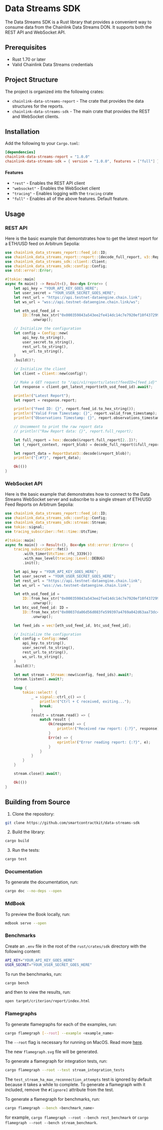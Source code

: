 # Data Streams SDK

The Data Streams SDK is a Rust library that provides a convenient way to consume data from the Chainlink Data Streams DON. It supports both the REST API and WebSocket API.

## Prerequisites

- Rust 1.70 or later
- Valid Chainlink Data Streams credentials

## Project Structure

The project is organized into the following crates:

- `chainlink-data-streams-report` - The crate that provides the data structures for the reports.
- `chainlink-data-streams-sdk` - The main crate that provides the REST and WebSocket clients.

## Installation

Add the following to your `Cargo.toml`:

```toml
[dependencies]
chainlink-data-streams-report = "1.0.0"
chainlink-data-streams-sdk = { version = "1.0.0", features = ["full"] }
```

#### Features

- `"rest"` - Enables the REST API client
- `"websocket"` - Enables the WebSocket client
- `"tracing"` - Enables logging with the `tracing` crate
- `"full"` - Enables all of the above features. Default feature.

## Usage

### REST API

Here is the basic example that demontstrates how to get the latest report for a ETH/USD feed on Arbitrum Sepolia:

```rust
use chainlink_data_streams_report::feed_id::ID;
use chainlink_data_streams_report::report::{decode_full_report, v3::ReportDataV3};
use chainlink_data_streams_sdk::client::Client;
use chainlink_data_streams_sdk::config::Config;
use std::error::Error;

#[tokio::main]
async fn main() -> Result<(), Box<dyn Error>> {
    let api_key = "YOUR_API_KEY_GOES_HERE";
    let user_secret = "YOUR_USER_SECRET_GOES_HERE";
    let rest_url = "https://api.testnet-dataengine.chain.link";
    let ws_url = "wss://api.testnet-dataengine.chain.link/ws";

    let eth_usd_feed_id =
        ID::from_hex_str("0x000359843a543ee2fe414dc14c7e7920ef10f4372990b79d6361cdc0dd1ba782")
            .unwrap();

    // Initialize the configuration
    let config = Config::new(
        api_key.to_string(),
        user_secret.to_string(),
        rest_url.to_string(),
        ws_url.to_string(),
    )
    .build()?;

    // Initialize the client
    let client = Client::new(config)?;

    // Make a GET request to "/api/v1/reports/latest?feedID={feed_id}"
    let response = client.get_latest_report(eth_usd_feed_id).await?;

    println!("Latest Report");
    let report = response.report;

    println!("Feed ID: {}", report.feed_id.to_hex_string());
    println!("Valid From Timestamp: {}", report.valid_from_timestamp);
    println!("Observations Timestamp: {}", report.observations_timestamp);

    // Uncomment to print the raw report data
    // println!("Raw Report data: {}", report.full_report);

    let full_report = hex::decode(&report.full_report[2..])?;
    let (_report_context, report_blob) = decode_full_report(&full_report)?;

    let report_data = ReportDataV3::decode(&report_blob)?;
    println!("{:#?}", report_data);

    Ok(())
}
```

### WebSocket API

Here is the basic example that demonstrates how to connect to the Data Streams WebSocket server and subscribe to a single stream of ETH/USD Feed Reports on Arbitrum Sepolia:

```rust
use chainlink_data_streams_report::feed_id::ID;
use chainlink_data_streams_sdk::config::Config;
use chainlink_data_streams_sdk::stream::Stream;
use tokio::signal;
use tracing_subscriber::fmt::time::UtcTime;

#[tokio::main]
async fn main() -> Result<(), Box<dyn std::error::Error>> {
    tracing_subscriber::fmt()
        .with_timer(UtcTime::rfc_3339())
        .with_max_level(tracing::Level::DEBUG)
        .init();

    let api_key = "YOUR_API_KEY_GOES_HERE";
    let user_secret = "YOUR_USER_SECRET_GOES_HERE";
    let rest_url = "https://api.testnet-dataengine.chain.link";
    let ws_url = "wss://ws.testnet-dataengine.chain.link";

    let eth_usd_feed_id =
        ID::from_hex_str("0x000359843a543ee2fe414dc14c7e7920ef10f4372990b79d6361cdc0dd1ba782")
            .unwrap();
    let btc_usd_feed_id: ID =
        ID::from_hex_str("0x00037da06d56d083fe599397a4769a042d63aa73dc4ef57709d31e9971a5b439")
            .unwrap();

    let feed_ids = vec![eth_usd_feed_id, btc_usd_feed_id];

    // Initialize the configuration
    let config = Config::new(
        api_key.to_string(),
        user_secret.to_string(),
        rest_url.to_string(),
        ws_url.to_string(),
    )
    .build()?;

    let mut stream = Stream::new(&config, feed_ids).await?;
    stream.listen().await?;

    loop {
        tokio::select! {
            _ = signal::ctrl_c() => {
                println!("Ctrl + C received, exiting...");
                break;
            }
            result = stream.read() => {
                match result {
                    Ok(response) => {
                        println!("Received raw report: {:?}", response);
                    }
                    Err(e) => {
                        eprintln!("Error reading report: {:?}", e);
                    }
                }
            }
        }
    }

    stream.close().await?;

    Ok(())
}
```

## Building from Source

1. Clone the repository:

```sh
git clone https://github.com/smartcontractkit/data-streams-sdk
```

2. Build the library:

```sh
cargo build
```

3. Run the tests:

```sh
cargo test
```

### Documentation

To generate the documentation, run:

```sh
cargo doc --no-deps --open
```

### MdBook

To preview the Book locally, run:

```sh
mdbook serve --open
```

### Benchmarks

Create an `.env` file in the root of the `rust/crates/sdk` directory with the following content:

```sh
API_KEY="YOUR_API_KEY_GOES_HERE"
USER_SECRET="YOUR_USER_SECRET_GOES_HERE"
```

To run the benchmarks, run:

```sh
cargo bench
```

and then to view the results, run:

```sh
open target/criterion/report/index.html
```

### Flamegraphs

To generate flamegraphs for each of the examples, run:

```sh
cargo flamegraph [--root] --example <example_name>
```

The `--root` flag is necessary for running on MacOS. Read more [here](https://github.com/flamegraph-rs/flamegraph?tab=readme-ov-file#dtrace-on-macos).

The new `flamegraph.svg` file will be generated.

To generate a flamegraph for integration tests, run:

```sh
cargo flamegraph --root --test stream_integration_tests
```

The `test_stream_ha_max_reconnection_attempts` test is ignored by default because it takes a while to complete. To generate a flamegraph with it included, remove the `#[ignore]` attribute from the test.

To generate a flamegraph for benchmarks, run:

```sh
cargo flamegraph --bench <benchmark_name>
```

for example, `cargo flamegraph --root --bench rest_benchmark` or `cargo flamegraph --root --bench stream_benchmark`.
